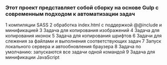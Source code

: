 ### Этот проект представляет собой сборку на основе Gulp с современным подходом к автоматизации задач

1 компиляции SASS
2 обработка index.html с поддержкой @@include и минификацией
3 Задача для копирования изображений
4 Задача для копирования иконок
5 Задача для копирования шрифтов
6 Задачи для слежения за файлами и выполнения соответствующих задач
7 Запуск локального сервера и автообновления браузера
8 Задача по умолчанию: запускаются все задачи одной командой
9 Задача для минификации JavaScript